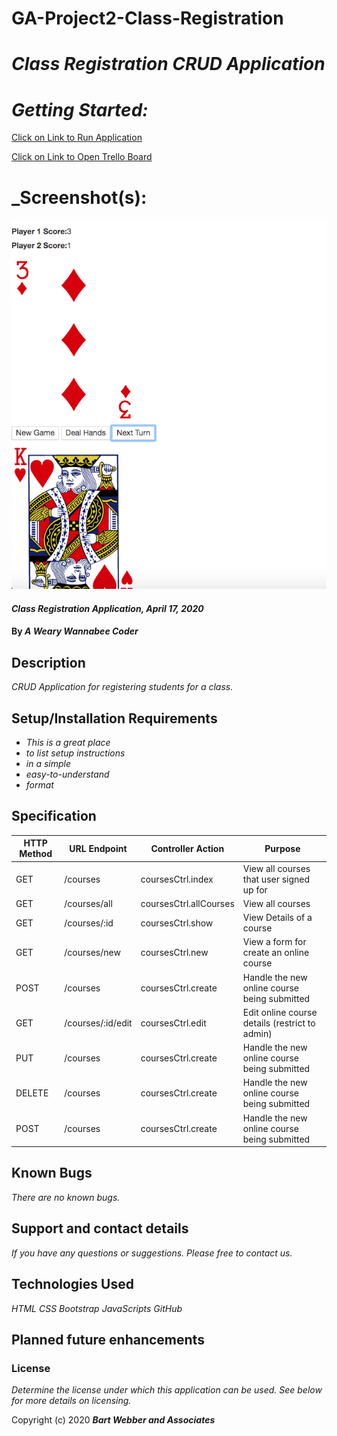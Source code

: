 # GA-Project2-Class-Registration
# _Class Registration CRUD Application_
# _Getting Started:_
[Click on Link to Run Application](https://github.com/bartsw01/GA-Project2-Class-Registration)

[Click on Link to Open Trello Board](https://trello.com/b/O0LYInMg/ga-registration-project2`)

# _Screenshot(s):

![Game Screenshot](https://github.com/bartsw01/GA-Project1-War-CardGame/blob/master/images/War-Screen-Shot1.png)

#### _Class Registration Application, April 17, 2020_

#### By _**A Weary Wannabee Coder**_

## Description

_CRUD Application for registering students for a class._

## Setup/Installation Requirements

* _This is a great place_
* _to list setup instructions_
* _in a simple_
* _easy-to-understand_
* _format_

## Specification

| HTTP Method   | URL Endpoint | Controller Action |  Purpose  |
| ------------- | ------------- | ------------- | -------------------- |
| GET | /courses | coursesCtrl.index | View all courses that user signed up for |
| GET | /courses/all | coursesCtrl.allCourses |  View all courses |
| GET |/courses/:id | coursesCtrl.show |   View Details of a course |
| GET | /courses/new| coursesCtrl.new| View a form for create an online course |
| POST | /courses  | coursesCtrl.create| Handle the new online course being submitted |
| GET | /courses/:id/edit  | coursesCtrl.edit| Edit online course details (restrict to admin) |
| PUT | /courses  | coursesCtrl.create| Handle the new online course being submitted |
| DELETE| /courses  | coursesCtrl.create| Handle the new online course being submitted |
| POST | /courses  | coursesCtrl.create| Handle the new online course being submitted |


## Known Bugs

_There are no known bugs._

## Support and contact details

_If you have any questions or suggestions. Please free to contact us._

## Technologies Used

_HTML_
_CSS_
_Bootstrap_
_JavaScripts_
_GitHub_

## Planned future enhancements 




### License

*Determine the license under which this application can be used.  See below for more details on licensing.*

Copyright (c) 2020 **_Bart Webber and Associates_**
